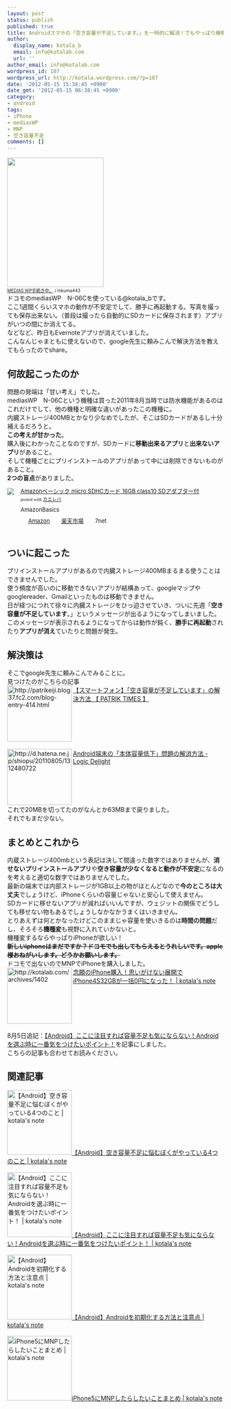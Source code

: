 ```yaml
---
layout: post
status: publish
published: true
title: Androidスマホの「空き容量が不足しています。」を一時的に解消！でもやっぱり機種変するしかない。
author:
  display_name: kotala_b
  email: info@kotalab.com
  url: ''
author_email: info@kotalab.com
wordpress_id: 107
wordpress_url: http://kotala.wordpress.com/?p=107
date: '2012-05-15 15:38:45 +0900'
date_gmt: '2012-05-15 06:38:45 +0900'
category:
- android
tags:
- iPhone
- mediasWP
- MNP
- 空き容量不足
comments: []
---
```

<p><a href="http://kotalab.com/wp-content/uploads/medias.jpg"><img src="http://kotalab.com/wp-content/uploads/medias-224x300.jpg" alt="" title="medias" width="224" height="300" class="alignnone size-medium wp-image-692" /></a><br />
<span style="font-size:10px;"><a title="MEDIAS WP手続き中。" href="http://www.flickr.com/photos/mkuma443/5865031155/" target="_blank">MEDIAS WP手続き中。</a> / mkuma443</span><br />
ドコモのmediasWP　N-06Cを使っている@kotala_bです。<br />
ここ1週間くらいスマホの動作が不安定でして、勝手に再起動する。写真を撮っても保存出来ない。（普段は撮ったら自動的にSDカードに保存されます）アプリがいつの間にか消えてる。<br />
などなど、昨日もEvernoteアプリが消えていました。<br />
こんなんじゃまともに使えないので、google先生に頼みこんで解決方法を教えてもらったのでshare。<br />
<!--more--></p>
<h2>何故起こったのか</h2>
<p>問題の発端は「甘い考え」でした。<br />
mediasWP　N-06Cという機種は買った2011年8月当時では防水機能があるのはこれだけでして、他の機種と明確な違いがあったこの機種に。<br />
内臓ストレージ400MBとかなり少なめでしたが、そこはSDカードがあるし十分補えるだろうと。<br />
<strong>この考えが甘かった</strong>。<br />
購入後にわかったことなのですが、SDカードに<strong>移動出来るアプリ</strong>と<strong>出来ないアプリ</strong>があること。<br />
そして機種ごとにプリインストールのアプリがあって中には削除できないものがあること。<br />
<strong>2つの盲点</strong>がありました。</p>
<div class="kaerebalink-box" style="text-align:left;padding-bottom:20px;font-size:small;/zoom: 1;overflow: hidden;">
<div class="kaerebalink-image" style="float:left;margin:0 15px 10px 0;"><a href="http://www.amazon.co.jp/exec/obidos/ASIN/B0058GH4U0/same-22/ref=nosim/" rel="nofollow" target="_blank"><img src="http://ecx.images-amazon.com/images/I/41cSqzyR5dL._SL160_.jpg" style="border: none;" /></a></div>
<div class="kaerebalink-info" style="line-height:120%;/zoom: 1;overflow: hidden;">
<div class="kaerebalink-name" style="margin-bottom:10px;line-height:120%"><a href="http://www.amazon.co.jp/exec/obidos/ASIN/B0058GH4U0/same-22/ref=nosim/" rel="nofollow" target="_blank">Amazonベーシック micro SDHCカード 16GB class10 SDアダプター付</a>
<div class="kaerebalink-powered-date" style="font-size:8pt;margin-top:5px;font-family:verdana;line-height:120%">posted with <a href="http://kaereba.com" target="_blank">カエレバ</a></div>
</div>
<div class="kaerebalink-detail" style="margin-bottom:5px;"> AmazonBasics     </div>
<div class="kaerebalink-link1" style="margin-top:10px;">
<div class="shoplinkamazon" style="display:inline;margin-right:5px;background: url('http://img.yomereba.com/tam_k_01.gif') 0 0 no-repeat;padding: 2px 0 2px 18px;white-space: nowrap;"><a href="http://www.amazon.co.jp/gp/search?keywords=class10&__mk_ja_JP=%83J%83%5E%83J%83i&tag=same-22" rel="nofollow" target="_blank" title="アマゾン" >Amazon</a></div>
<div class="shoplinkrakuten" style="display:inline;margin-right:5px;background: url('http://img.yomereba.com/tam_k_01.gif') 0 -50px no-repeat;padding: 2px 0 2px 18px;white-space: nowrap;"><a href="http://hb.afl.rakuten.co.jp/hgc/0fa7afc8.bbfc196a.0fa7afc9.d56c38f1/?pc=http%3A%2F%2Fsearch.rakuten.co.jp%2Fsearch%2Fmall%2Fclass10%2F-%2Ff.1-p.1-s.1-sf.0-st.A-v.2%3Fx%3D0%26scid%3Daf_ich_link_urltxt%26m%3Dhttp%3A%2F%2Fm.rakuten.co.jp%2F" rel="nofollow" target="_blank" title="楽天市場" >楽天市場</a></div>
<div class="shoplinkseven" style="display:inline;margin-right:5px;background: url('http://img.yomereba.com/tam_k_01.gif') 0 -100px no-repeat;padding: 2px 0 2px 18px;white-space: nowrap;"><span class="removed_link" title="http://click.linksynergy.com/fs-bin/click?id=d2yYUp776R4&amp;subid=&amp;offerid=197738.1&amp;type=10&amp;tmpid=1787&amp;RD_PARM1=http%253A%252F%252Fwww.7netshopping.jp%252Fall%252Fsearch_result%252F-%252Fbprice%252Foff%252Fsort%252F0%252Fkword_in%252Fclass10%252FallGoods%252Fon%252Fsubmit.x%252F30%252Fdisp_result%252F1%252Fsubmit.y%252F9%252Fprvlg%252Foff%252Fnobuy%252Fon%252FsetProduct%252Foff%252Foop%252Fon%252Fctgy%252Fall%252FfromKeywordSearch%252Ftrue">7net</span></div>
</div>
</div>
<div class="booklink-footer" style="clear: left"></div>
</div>
<h2>ついに起こった</h2>
<p>プリインストールアプリがあるので内臓ストレージ400MBまるまる使うことはできませんでした。<br />
使う頻度が高いのに移動できないアプリが結構あって、googleマップやgooglereader、Gmailといったものは移動できません。<br />
日が経つにつれて徐々に内臓ストレージをひっ迫させていき、ついに先週「<strong>空き容量が不足しています</strong>。」というメッセージが出るようになってしまいました。<br />
このメッセージが表示されるようになってからは動作が鈍く、<strong>勝手に再起動</strong>されたり<strong>アプリが消え</strong>ていたりと問題が発生。</p>
<h2>解決策は</h2>
<p>そこでgoogle先生に頼みこんでみることに。<br />
見つけたのがこちらの記事<br />
<a href="http://patrikeiji.blog37.fc2.com/blog-entry-414.html" target="_blank"><img title="【スマートフォン】「空き容量が不足しています」の解決方法 【 PATRIK TIMES 】" src="http://capture.heartrails.com/150x130?http://patrikeiji.blog37.fc2.com/blog-entry-414.html" alt="http://patrikeiji.blog37.fc2.com/blog-entry-414.html" width="150" height="130" align="left" /></a><a href="http://patrikeiji.blog37.fc2.com/blog-entry-414.html" title="【スマートフォン】「空き容量が不足しています」の解決方法 【 PATRIK TIMES 】" target="_blank">【スマートフォン】「空き容量が不足しています」の解決方法 【 PATRIK TIMES 】</a><br style="clear:both;" /><br />
<a href="http://d.hatena.ne.jp/shiopu/20110805/1312480722" target="_blank"><img title="Android端末の「本体容量低下」問題の解消方法 - Logic Delight" src="http://capture.heartrails.com/150x130?http://d.hatena.ne.jp/shiopu/20110805/1312480722" alt="http://d.hatena.ne.jp/shiopu/20110805/1312480722" width="150" height="130" align="left" /></a><a href="http://d.hatena.ne.jp/shiopu/20110805/1312480722" title="Android端末の「本体容量低下」問題の解消方法 - Logic Delight" target="_blank">Android端末の「本体容量低下」問題の解消方法 - Logic Delight</a><br style="clear:both;" />これで20MBを切ってたのがなんとか63MBまで戻りました。<br />
それでもまだ少ない。</p>
<h2>まとめとこれから</h2>
<p>内蔵ストレージ400mbという表記は決して間違った数字ではありませんが、<strong>消せないプリインストールアプリ</strong>や<strong>空き容量が少なくなると動作が不安定</strong>になるのを考えると適切な数字ではありませんでした。<br />
最新の端末では内部ストレージが1GB以上の物がほとんどなので<strong>今のところは大丈夫</strong>でしょうけど、iPhoneくらいの容量じゃないと安心して使えません。<br />
SDカードに移せないアプリが減ればいいんですが、ウェジットの関係でどうしても移せない物もあるでしょうしなかなかうまくはいきません。<br />
とりあえずは何とかなったけどこのままじゃ容量を使いきるのは<strong>時間の問題</strong>だし、そろそろ<strong>機種変</strong>も視野に入れていかないと。<br />
機種変するならやっぱりiPhoneが欲しい！<br />
<strong><del datetime="2012-12-07T09:43:10+00:00">新しいiphoneはまだですか？ドコモでも出してもらえるとうれしいです。apple様おねがいします。どうかお願いします。</del></strong><br />
ドコモで出ないのでMNPでiPhoneを購入しました。<br />
<a href="http://kotalab.com/iphone4s32gb-0yen" target="_blank"><img src="http://capture.heartrails.com/150x130?http://kotalab.com/http://kotalab.com/iphone4s32gb-0yen" alt="http://kotalab.com/archives/1402" width="150" height="130" align="left" /></a><a href="http://kotalab.com/iphone4s32gb-0yen" target="_blank">念願のiPhone購入！思いがけない展開でiPhone4S32GBが一括0円になった！ | kotala's note</a><br style="clear:both;" /><br />
8月5日追記：<a href="http://kotalab.com/android-choosepoint" target="_blank">【Android】ここに注目すれば容量不足も気にならない！Androidを選ぶ時に一番気をつけたいポイント！</a>を記事にしました。<br />
こちらの記事も合わせてお読みください。</p>
<h2 class="rele">関連記事</h2>
<p><a href="http://kotalab.com/android-memoryshortage" target="_blank"><img  class="alignleft" src="http://kotalab.com/wp-content/uploads/think.jpg" alt="【Android】空き容量不足に悩むぼくがやっている4つのこと | kotala's note" width="150" /></a><a href="http://kotalab.com/android-memoryshortage" target="_blank">【Android】空き容量不足に悩むぼくがやっている4つのこと | kotala's note</a><br style="clear:both;" /><br />
<a href="http://kotalab.com/android-choosepoint" target="_blank"><img  class="alignleft" src="http://kotalab.com/wp-content/uploads/Android_120805.jpg" alt="【Android】ここに注目すれば容量不足も気にならない！Androidを選ぶ時に一番気をつけたいポイント！ | kotala's note" width="150" /></a><a href="http://kotalab.com/android-choosepoint" target="_blank">【Android】ここに注目すれば容量不足も気にならない！Androidを選ぶ時に一番気をつけたいポイント！ | kotala's note</a><br style="clear:both;" /><br />
<a href="http://kotalab.com/android-format" target="_blank"><img  class="alignleft" src="http://kotalab.com/wp-content/uploads/androidreset_120820.jpg" alt="【Android】Androidを初期化する方法と注意点 | kotala's note" width="150" /></a><a href="http://kotalab.com/android-format" target="_blank">【Android】Androidを初期化する方法と注意点 | kotala's note</a><br style="clear:both;" /><br />
<a href="http://kotalab.com/mnp-iphone5" target="_blank"><img  class="alignleft" src="http://kotalab.com/wp-content/uploads/slooProImg_20130327212701.jpg" alt="iPhone5にMNPしたらしたいことまとめ | kotala's note" width="150" /></a><a href="http://kotalab.com/mnp-iphone5" target="_blank">iPhone5にMNPしたらしたいことまとめ | kotala's note</a><br style="clear:both;" /></p>
